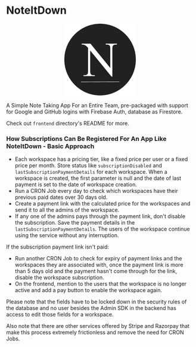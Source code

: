 # NoteItDown

<p align="center">
    <img src="frontend/public/logo192.png" />
</p>

A Simple Note Taking App For an Entire Team, pre-packaged with support for Google and GitHub logins with Firebase Auth, database as Firestore.

Check out `frontend` directory's README for more.

### How Subscriptions Can Be Registered For An App Like NoteItDown - Basic Approach

- Each workspace has a pricing tier, like a fixed price per user or a fixed price per month. Store status like `subscriptionDisabled` and `lastSubscriptionPaymentDetails` for each workspace. When a workspace is created, the first parameter is null and the date of last payment is set to the date of workspace creation.
- Run a CRON Job every day to check which workspaces have their previous paid dates over 30 days old.
- Create a payment link with the calculated price for the workspaces and send it to all the admins of the workspace.
- If any one of the admins pays through the payment link, don't disable the subscription. Save the payment details in the `lastSubscriptionPaymentDetails`. The users of the workspace continue using the service without any interruption.

If the subscription payment link isn't paid:

- Run another CRON Job to check for expiry of payment links and the workspaces they are associated with, once the payment link is more than 5 days old and the payment hasn't come through for the link, disable the workspace subscription.
- On the frontend, mention to the users that the workspace is no longer active and add a pay button to enable the workspace again.

Please note that the fields have to be locked down in the security rules of the database and no user besides the Admin SDK in the backend has access to edit those fields for a workspace.

Also note that there are other services offered by Stripe and Razorpay that make this process extremely frictionless and remove the need for CRON Jobs.
